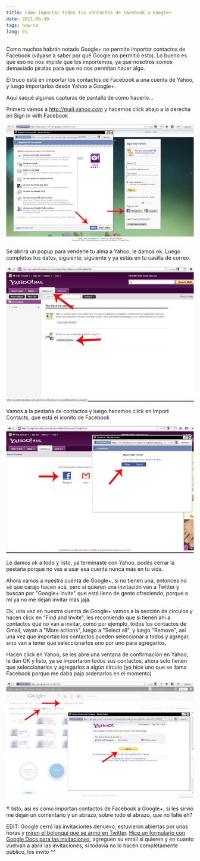 ```yaml
---
title: Cómo importar todos tus contactos de Facebook a Google+
date: 2011-06-30
tags: how-to
lang: es
---
```

Como muchos habrán notado Google+ no permite importar contactos de Facebook (váyase a saber por qué Google no permitió esto). Lo bueno es que eso no nos impide que los importemos, ya que nosotros somos demasiado piratas para que no nos permitan hacer algo.

El truco está en importar los contactos de Facebook a una cuenta de Yahoo, y luego importarlos desde Yahoo a Google+.

Aquí saqué algunas capturas de pantalla de cómo hacerlo...

Primero vamos a <a href="http://mail.yahoo.com">http://mail.yahoo.com</a> y hacemos click abajo a la derecha en Sign in with Facebook

![wide](/uploads/2011/06/1.jpg)

Se abrirá un popup para venderle tu alma a Yahoo, le damos ok. Luego completas tus datos, siguiente, siguiente y ya estás en tu casilla de correo.

![wide](/uploads/2011/06/2.jpg)

Vamos a la pestaña de contactos y luego hacemos click en Import Contacts, que está el iconito de Facebook

![wide](/uploads/2011/06/3.jpg)

Le damos ok a todo y listo, ya terminaste con Yahoo, podés cerrar la pestaña porque no vas a usar esa cuenta nunca más en tu vida.

Ahora vamos a nuestra cuenta de Google+, si no tienen una, entonces no sé que carajo hacen acá, pero si quieren una invitación van a Twitter y buscan por "Google+ invite" que está lleno de gente ofreciendo, porque a mí ya no me dejan invitar más jaja.

Ok, una vez en nuestra cuenta de Google+ vamos a la sección de círculos y hacen click en "Find and Invite", les recomiendo que si tienen ahí a contactos que no van a invitar, como por ejemplo, todos los contactos de Gmail, vayan a "More actions", luego a "Select all", y luego "Remove", así una vez que importan los contactos pueden seleccionar a todos y agregar, sino van a tener que seleccionarlos uno por uno para agregarlos.

Hacen click en Yahoo, se les abre una ventana de confirmación en Yahoo, le dan OK y listo, ya se importaron todos sus contactos, ahora solo tienen que seleccionarlos y agregarlos a algún círculo (yo hice uno que se llama Facebook porque me daba paja ordenarlos en el momento)

![wide](/uploads/2011/06/4.jpg)

Y listo, así es como importan contactos de Facebook a Google+, si les sirvió me dejan un comentario y un abrazo, sobre todo el abrazo, que no falte eh?

EDIT: Google cerró las invitaciones denuevo, estuvieron abiertas por unas horas y <a href="http://www.google.com/search?tbm=mbl&hl=en&source=hp&biw=1238&bih=739&q=google%2B+invites&aq=f&aqi=&aql=&oq=">miren el bolonqui que se armó en Twitter</a>. <a href="https://spreadsheets.google.com/spreadsheet/viewform?hl=es&formkey=dEwxQlgyak1nSG1KY19Ja0ltZml6WkE6MQ#gid=0">Hice un formulario con Google Docs para las invitaciones</a>, agreguen su email si quieren y en cuanto vuelvan a abrir las invitaciones, si todavía no lo hacen complétamente público, los invito ^^

